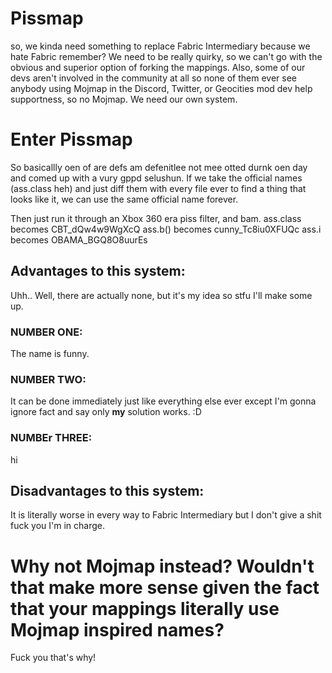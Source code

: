 # Pissmap
so, we kinda need something to replace Fabric Intermediary because we hate Fabric remember?
We need to be really quirky, so we can't go with the obvious and superior option of forking the mappings.
Also, some of our devs aren't involved in the community at all so none of them ever see anybody using Mojmap in the Discord, Twitter, or Geocities mod dev help supportness, so no Mojmap.
We need our own system.

# Enter Pissmap
So basicallly oen of are defs am defenitlee not mee otted durnk oen day and comed up with a vury gppd selushun.
If we take the official names (ass.class heh) and just diff them with every file ever to find a thing that looks like it, we can use the same official name forever.

Then just run it through an Xbox 360 era piss filter, and bam.
ass.class becomes CBT_dQw4w9WgXcQ
ass.b() becomes cunny_Tc8iu0XFUQc
ass.i becomes OBAMA_BGQ8O8uurEs

## Advantages to this system:
Uhh.. Well, there are actually none, but it's my idea so stfu I'll make some up.

### NUMBER ONE:

The name is funny.

### NUMBER TWO:

It can be done immediately just like everything else ever except I'm gonna ignore fact and say only **my** solution works. :D

### NUMBEr THREE:

hi

## Disadvantages to this system:
It is literally worse in every way to Fabric Intermediary but I don't give a shit fuck you I'm in charge.

# Why not Mojmap instead? Wouldn't that make more sense given the fact that your mappings literally use Mojmap inspired names?
Fuck you that's why!
